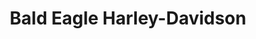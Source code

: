 ---
title: "Bald Eagle Harley-Davidson"
url: /marquette/bald-eagle-harley-davidson/
shop: Motorrad
---